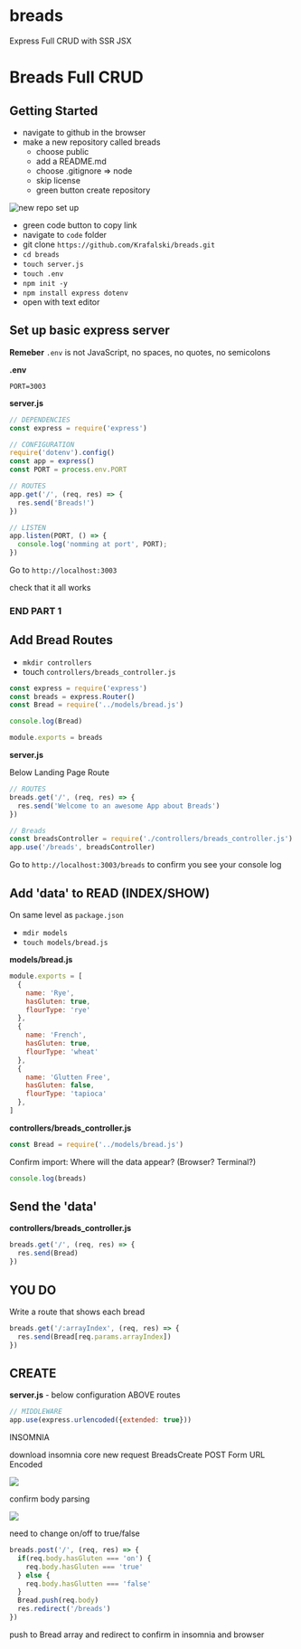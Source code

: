 # breads
Express Full CRUD with SSR JSX


# Breads Full CRUD

## Getting Started

- navigate to github in the browser
- make a new repository called breads
  - choose public
  - add a README.md
  - choose .gitignore => node
  - skip license
  - green button create repository

![new repo set up](https://i.imgur.com/hZmTk3t.png)

- green code button to copy link
- navigate to `code` folder
- git clone `https://github.com/Krafalski/breads.git`
- `cd breads`
- `touch server.js`
- `touch .env`
- `npm init -y`
- `npm install express dotenv`
- open with text editor

## Set up basic express server

**Remeber** `.env` is not JavaScript, no spaces, no quotes, no semicolons

**.env**
```
PORT=3003
```

**server.js**

```js
// DEPENDENCIES
const express = require('express')

// CONFIGURATION
require('dotenv').config()
const app = express()
const PORT = process.env.PORT

// ROUTES
app.get('/', (req, res) => {
  res.send('Breads!')
})

// LISTEN
app.listen(PORT, () => {
  console.log('nomming at port', PORT);
})
```

Go to `http://localhost:3003`

check that it all works

### END PART 1

## Add Bread Routes

- `mkdir controllers`
- touch `controllers/breads_controller.js`

```js
const express = require('express')
const breads = express.Router()
const Bread = require('../models/bread.js')

console.log(Bread)

module.exports = breads
```

**server.js**

 Below Landing Page Route

```js
// ROUTES
breads.get('/', (req, res) => {
  res.send('Welcome to an awesome App about Breads')
})

// Breads
const breadsController = require('./controllers/breads_controller.js')
app.use('/breads', breadsController)
```

Go to `http://localhost:3003/breads`
to confirm you see your console log


## Add 'data' to READ (INDEX/SHOW)

On same level as `package.json`
 - `mdir models`
 - `touch models/bread.js`

 **models/bread.js**

```js
module.exports = [
  {
    name: 'Rye',
    hasGluten: true,
    flourType: 'rye'
  },
  {
    name: 'French',
    hasGluten: true,
    flourType: 'wheat'
  },
  {
    name: 'Glutten Free',
    hasGluten: false,
    flourType: 'tapioca'
  },
]
```

**controllers/breads_controller.js**

```js
const Bread = require('../models/bread.js')

```

Confirm import:
Where will the data appear? (Browser? Terminal?)

```js
console.log(breads)
```

## Send the 'data'

**controllers/breads_controller.js**
```js
breads.get('/', (req, res) => {
  res.send(Bread)
})
```

## YOU DO
Write a route that shows each bread

```js
breads.get('/:arrayIndex', (req, res) => {
  res.send(Bread[req.params.arrayIndex])
})
```

## CREATE

**server.js** - below configuration ABOVE routes

```js
// MIDDLEWARE
app.use(express.urlencoded({extended: true}))

```

INSOMNIA

download insomnia core
new request
BreadsCreate
POST
Form URL Encoded


![](https://i.imgur.com/9Hei1Gn.png)

confirm body parsing

![](https://i.imgur.com/P6kp0Q5.png)

need to change on/off to true/false

```js
breads.post('/', (req, res) => {
  if(req.body.hasGluten === 'on') {
    req.body.hasGluten === 'true'
  } else {
    req.body.hasGlutten === 'false'
  }
  Bread.push(req.body)
  res.redirect('/breads')
})
```

push to Bread array and redirect to confirm
in insomnia and browser
